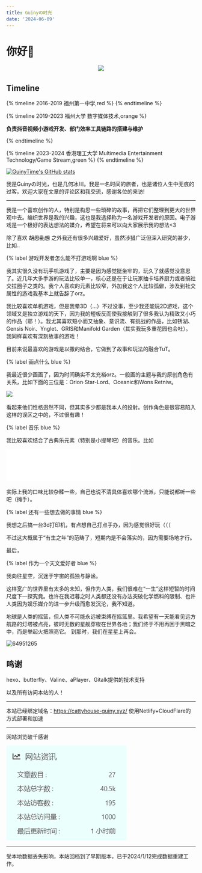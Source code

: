 ```yaml
---
title: Guinyの时光
date: '2024-06-09'
---
```


# 你好👋
<center><img src="https://b.bdstatic.com/comment/HPpFm-ziUYsgpwpjCcQ1VAce98a0f2e86e35a713b4d9a7c49a96af.png" /></center>

## Timeline
{% timeline 2016-2019 福州第一中学,red %}
{% endtimeline %}

{% timeline 2019-2023 福州大学 数字媒体技术,orange %}
<!-- timeline **字节跳动-交互工程师（实习）** -->
**负责抖音视频小游戏开发、部门效率工具链路的搭建与维护**
<!-- endtimeline -->
{% endtimeline %}

{% timeline 2023-2024 香港理工大学 Multimedia Entertainment Technology/Game Stream,green %}
{% endtimeline %}


[![GuinyTime's GitHub stats](https://github-readme-stats.vercel.app/api?username=Guiny-Time)](https://github.com/Guiny-Time/github-readme-stats)

我是Guinyの时光，也是几何冰川。我是一名时间的旅者，也是诸位人生中无痕的过客。欢迎大家在文章的评论区和我交流，感谢各位的来访!

---

我是一个喜欢创作的人，特别是构思一些琐碎的故事，再把它们整理到更大的世界观中去。编织世界是我的兴趣，这也是我选择称为一名游戏开发者的原因。电子游戏是一个极好的表达想法的媒介，希望在将来可以向大家展示我的想法<3

除了喜欢 ~~胡思乱想~~ 之外我还有很多兴趣爱好，虽然涉猎广泛但深入研究的甚少，比如..

{% label 游戏开发者怎么能不打游戏啊 blue %}

我其实很久没有玩手机游戏了，主要是因为感觉挺坐牢的，玩久了就感觉没意思了。近几年大多手游的玩法比较单一，核心还是在于让玩家抽卡培养厨力或者搞社交拉圈子之类的。我个人喜欢的元素比较窄，外加我这个人比较孤僻，涉及到社交属性的游戏我基本上就告辞了orz。

我比较喜欢单机游戏，但是我晕3D（...）不过没事，至少我还能玩2D游戏，这个领域又是独立游戏的天下，因为我的短板反而使我接触到了很多我认为精致又小巧的作品（耶！）。我尤其喜欢短小而又抽象、意识流、有挑战的作品，比如锈湖、Gensis Noir、Ynglet、GRIS和Manifold Garden（其实我玩多重花园也会吐）。我同样喜欢有深刻故事的游戏！

目前来说最喜欢的游戏是以撒的结合，它做到了故事和玩法的融合TuT。

{% label 画点什么 blue %}

我最近很少画画了，因为时间确实不太充裕orz。一般画的主题与我的原创角色有关系，比如下面的三位是：Orion·Star-Lord、Oceanic和Wons Retniw。

<img src="https://b.bdstatic.com/comment/HPpFm-ziUYsgpwpjCcQ1VA81d6254c968e425258d7a1f9b8795c35.png" />

看起来他们性格迥然不同，但其实多少都是我本人的投射。创作角色是很容易陷入这样的误区之中的，不过很有趣！

{% label 音乐 blue %}

我比较喜欢结合了古典乐元素（特别是小提琴吧）的音乐。比如

<iframe frameborder="no" border="0" marginwidth="0" marginheight="0" width=330 height=86 src="//music.163.com/outchain/player?type=2&id=1996328&auto=1&height=66"></iframe>

实际上我的口味比较杂糅一些，自己也说不清具体喜欢哪个流派，只能说都听一些吧（摊手）。

{% label 还有一些想去做的事情 blue %}

我想之后搞一台3d打印机，有点想自己打点手办，因为感觉很好玩（（（

不过这大概属于“有生之年”的范畴了，短期内是不会落实的，因为需要场地才行。

最后，

{% label 作为一个天文爱好者 blue %}

我向往星空，沉迷于宇宙的孤独与静谧。

这样宽广的世界里有太多的未知，但作为人类，我们很难在“一生”这样短暂的时间尺度下一探究竟。也许在我迟暮之时人类都还没有办法突破化学燃料的限制、也许人类因为娱乐媒介的进一步升级而愈发沉沦，我不知道。

地球是人类的摇篮，但人类不可能永远被束缚在摇篮里。我希望有一天能看见远方航路的灯塔被点亮，彼时无数的星舰穿梭在世界各地；我们终于不用再困于黑暗之中，而是举起火把照亮它。
到那时，我们在星星上再会。

![64951265](https://b.bdstatic.com/comment/HPpFm-ziUYsgpwpjCcQ1VA90ac27ddc3a09ef34528ed0cf04b7d42.png)

## 鸣谢
hexo、butterfly、Valine、aPlayer、Gitalk提供的技术支持

以及所有访问本站的人！

***

本站已经绑定域名：https://cattyhouse-guiny.xyz/
使用Netlify+CloudFlare的方式部署和加速

***

网站浏览破千感谢

![](https://raw.githubusercontent.com/Guiny-Time/PictureBed/main/dame20210704140927.png)

***

受本地数据丢失影响，本站回档到了早期版本，已于2024/1/12完成数据重建工作。